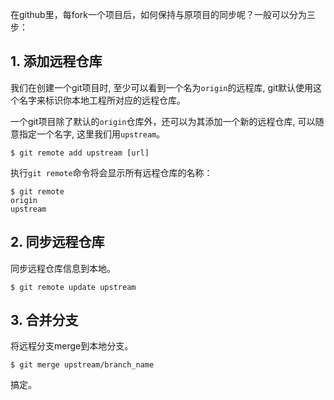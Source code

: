 在github里，每fork一个项目后，如何保持与原项目的同步呢？一般可以分为三步：

## 1. 添加远程仓库

我们在创建一个git项目时, 至少可以看到一个名为`origin`的远程库, git默认使用这个名字来标识你本地工程所对应的远程仓库。

一个git项目除了默认的`origin`仓库外，还可以为其添加一个新的远程仓库, 可以随意指定一个名字, 这里我们用`upstream`。

``` shell
$ git remote add upstream [url]
```

执行`git remote`命令将会显示所有远程仓库的名称：

``` shell
$ git remote
origin
upstream
```

## 2. 同步远程仓库

同步远程仓库信息到本地。

``` shell
$ git remote update upstream
```

## 3. 合并分支

将远程分支merge到本地分支。

``` shell
$ git merge upstream/branch_name
```

搞定。
